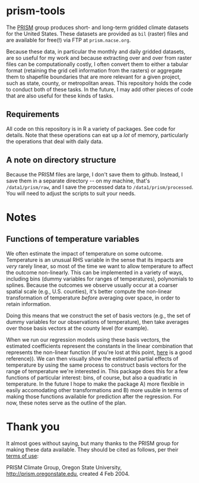 # prism-tools
The [PRISM](http://www.prism.oregonstate.edu/) group produces short- and long-term gridded climate datasets for the United States. These datasets are provided as `bil` (raster) files and are available for free(!) via FTP at `prism.nacse.org`.  

Because these data, in particular the monthly and daily gridded datasets, are so useful for my work and because extracting over and over from raster files can be computationally costly, I often convert them to either a tabular format (retaining the grid cell information from the rasters) or aggregate them to shapefile boundaries that are more relevant for a given project, such as state, county, or metropolitan areas. This repository holds the code to conduct both of these tasks. In the future, I may add other pieces of code that are also useful for these kinds of tasks.

## Requirements

All code on this repository is in R a variety of packages. See code for details. Note that these operations can eat up a _lot_ of memory, particularly the operations that deal with daily data.

## A note on directory structure

Because the PRISM files are large, I don't save them to github. Instead, I save them in a separate directory -- on my machine, that's `/data1/prism/raw`, and I save the processed data to `/data1/prism/processed`. You will need to adjust the scripts to suit your needs.

# Notes

## Functions of temperature variables

We often estimate the impact of temperature on some outcome. Temperature is an unusual RHS variable in the sense that its impacts are _very_ rarely linear, so most of the time we want to allow temperature to affect the outcome non-linearly. This can be implemented in a variety of ways, including bins (dummy variables for ranges of temperatures), polynomials to splines. Because the outcomes we observe usually occur at a coarser spatial scale (e.g., U.S. counties), it's better compute the non-linear transformation of temperature _before_ averaging over space, in order to retain information.

Doing this means that we construct the set of basis vectors (e.g., the set of dummy variables for our observations of temperature), then take averages over those basis vectors at the county level (for example). 

When we run our regression models using these basis vectors, the estimated coefficients represent the constants in the linear combination that represents the non-linear function (if you're lost at this point, [here](http://www.psych.mcgill.ca/misc/fda/ex-basis-a1.html) is a good reference)). We can then visually show the estimated partial effects of temperature by using the same process to construct basis vectors for the range of temperature we're interested in. This package does this for a few functions of particular interest: bins, of course, but also a quadratic in temperature. In the future I hope to make the package A) more flexible in easily accomodating other transformations and B) more usuble in terms of making those functions available for prediction after the regression. For now, these notes serve as the outline of the plan.

# Thank you

It almost goes without saying, but many thanks to the PRISM group for making these data available. They should be cited as follows, per their [terms of use](http://www.prism.oregonstate.edu/documents/PRISM_terms_of_use.pdf): 

PRISM Climate Group, Oregon State University, http://prism.oregonstate.edu, created 4 Feb 2004.
